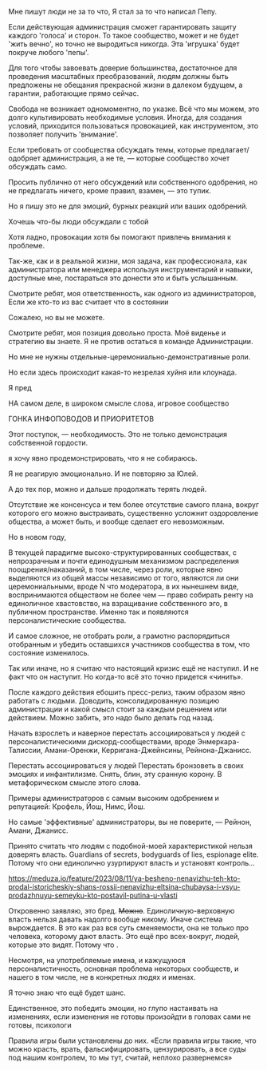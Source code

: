 Мне пишут люди не за то что,
Я стал за то что написал Пепу.

Если действующая администрация сможет гарантировать защиту каждого 'голоса' и сторон. То такое сообщество, может и не будет 'жить вечно', но точно не выродиться никогда. Эта 'игрушка' будет покруче любого 'пепы'.

Для того чтобы завоевать доверие большинства, достаточное для проведения масштабных преобразований, людям должны быть предложены не обещания прекрасной жизни в далеком будущем, а гарантии, работающие прямо сейчас.

Свобода не возникает одномоментно, по указке. Всё что мы можем, это долго культивировать необходимые условия. Иногда, для создания условий, приходится пользоваться провокацией, как инструментом, это позволяет получить 'внимание'.

Если требовать от сообщества обсуждать темы, которые предлагает/одобряет администрация, а не те, — которые сообщество хочет обсуждать само.

Просить публично от него обсуждений или собственного одобрения, но не предлагать ничего, кроме правил, взамен, — это тупик.

Но я пишу это не для эмоций, бурных реакций или ваших одобрений.

Хочешь что-бы люди обсуждали с тобой 



Хотя ладно, провокации хотя бы помогают привлечь внимания к проблеме.

Так-же, как и в реальной жизни, моя задача, как профессионала, как администратора или менеджера используя инструментарий и навыки, доступные мне, постараться это донести это и быть услышанным.

Смотрите ребят, моя ответственность, как одного из администраторов, 
Если же кто-то из вас считает что в состоянии

Сожалею, но вы не можете.

Смотрите ребят, моя позиция довольно проста. Моё виденье и стратегию вы знаете. Я не против остаться в команде Администрации. 

Но мне не нужны отдельные-церемониально-демонстративные роли.

Но если здесь происходит какая-то незрелая хуйня или клоунада.

Я пред

НА самом деле, в широком смысле слова, игровое сообщество

ГОНКА ИНФОПОВОДОВ И ПРИОРИТЕТОВ

Этот поступок, — необходимость.
Это не только демонстрация собственной гордости.

я хочу явно продемонстрировать, что я не собираюсь.

Я не реагирую эмоционально.
И не повторяю за Юлей.

А до тех пор, можно и дальше продолжать терять людей.

Отсутствие же консенсуса и тем более отсутствие самого плана, вокруг которого его можно выстраивать, существенно усложнит оздоровление общества, а может быть, и вообще сделает его невозможным.

Но в новом году, 

В текущей парадигме высоко-структурированных сообществах, с непрозрачным и почти единодушным механизмом распределения поощрения/наказаний, в том числе, через роли, которые явно выделяются из общей массы независимо от того, являются ли они церемониальными, вроде N что модератора, в их нынешнем виде, воспринимаются обществом не более чем — право собирать ренту на единоличное хвастовство, на взращивание собственного эго, в публичном пространстве.
Именно так и появляются персоналистические сообщества.

И самое сложное, не отобрать роли, а грамотно распорядиться отобранным и убедить оставшихся участников сообщества в том, что состояние изменилось.

Так или иначе, но я считаю что настоящий кризис ещё не наступил. И не факт что он наступит. Но когда-то всё это точно придется «чинить».


После каждого действия ебошить пресс-релиз, таким образом явно работать с людьми. Доводить, консолидированную позицию администрации и какой смысл стоит за каждым решением или действием. Можно забить, это надо было делать год назад.

Начать взрослеть и наверное перестать ассоциироваться у людей с персоналистическими дискорд-сообществами, вроде Энмеркара-Талиссии, Амани-Оренжи, Керригана-Джейнсины, Рейнона-Джанисс.

Перестать ассоциироваться у людей
Перестать бронзоветь в своих эмоциях и инфантилизме. Снять, блин, эту сранную корону. В метафорическом смысле этого слова.

Примеры администраторов с самым высоким одобрением и репутацией: Крофель, Йош, Нимс, Йош.

Но самые 'эффективные' администраторы, вы не поверите, — Рейнон, Амани, Джанисс.





Принято считать что людям с подобной-моей характеристикой нельзя доверять власть. Guardians of secrets, bodyguards of lies, espionage elite. Потому что они единолично узурпируют власть и установят контроль...

https://meduza.io/feature/2023/08/11/ya-besheno-nenavizhu-teh-kto-prodal-istoricheskiy-shans-rossii-nenavizhu-eltsina-chubaysa-i-vsyu-prodazhnuyu-semeyku-kto-postavil-putina-u-vlasti

Откровенно заявляю, это бред. ~~Можно~~. Единоличную-верховную власть нельзя давать надолго вообще никому.
Иначе система вырождается.
В это как раз вся суть сменяемости, она не только про человека, которому дают власть. Это ещё про всех-вокруг, людей, которые это видят.
Потому что .

Несмотря, на употребляемые имена, и кажущуюся персоналистичность, основная проблема некоторых сообществ, и нашего в том числе, не в конкретных людях и именах.

Я точно знаю что ещё будет шанс.

Единственное, это победить эмоции, но глупо настаивать на изменениях, если изменения не готовы произойдти в головах сами не готовы, психологи


Правила игры были установлены до них. «Если правила игры такие, что можно красть, врать, фальсифицировать, цензурировать, а все суды под нашим контролем, то мы тут, считай, неплохо развернемся»

